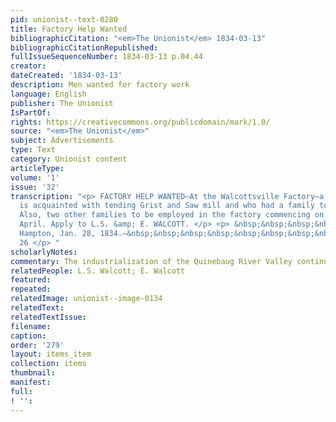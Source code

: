 ```yaml
---
pid: unionist--text-0280
title: Factory Help Wanted
bibliographicCitation: "<em>The Unionist</em> 1834-03-13"
bibliographicCitationRepublished: 
fullIssueSequenceNumber: 1834-03-13 p.04.44
creator: 
dateCreated: '1834-03-13'
description: Men wanted for factory work
language: English
publisher: The Unionist
IsPartOf: 
rights: https://creativecommons.org/publicdomain/mark/1.0/
source: "<em>The Unionist</em>"
subject: Advertisements
type: Text
category: Unionist content
articleType: 
volume: '1'
issue: '32'
transcription: "<p> FACTORY HELP WANTED—At the Walcottsville Factory—a miller who
  is acquainted with tending Grist and Saw mill and who had a family to work in factory.
  Also, two other families to be employed in the factory commencing on the first of
  April. Apply to L.S. &amp; E. WALCOTT. </p> <p> &nbsp;&nbsp;&nbsp;&nbsp;&nbsp;&nbsp;&nbsp;&nbsp;&nbsp;&nbsp;&nbsp;
  Hampton, Jan. 28, 1834.—&nbsp;&nbsp;&nbsp;&nbsp;&nbsp;&nbsp;&nbsp;&nbsp;&nbsp;&nbsp;&nbsp;&nbsp;&nbsp;&nbsp;&nbsp;&nbsp;&nbsp;&nbsp;&nbsp;&nbsp;&nbsp;&nbsp;&nbsp;&nbsp;&nbsp;&nbsp;&nbsp;&nbsp;&nbsp;&nbsp;&nbsp;&nbsp;&nbsp;&nbsp;&nbsp;&nbsp;&nbsp;&nbsp;&nbsp;&nbsp;&nbsp;&nbsp;&nbsp;&nbsp;&nbsp;&nbsp;&nbsp;&nbsp;&nbsp;&nbsp;&nbsp;&nbsp;
  26 </p> "
scholarlyNotes: 
commentary: The industrialization of the Quinebaug River Valley continued apace.
relatedPeople: L.S. Walcott; E. Walcott
featured: 
repeated: 
relatedImage: unionist--image-0134
relatedText: 
relatedTextIssue: 
filename: 
caption: 
order: '279'
layout: items_item
collection: items
thumbnail: 
manifest: 
full: 
! '': 
---
```

